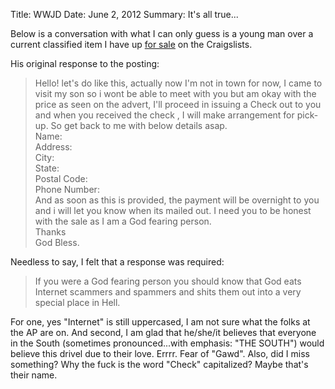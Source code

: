 Title: WWJD
Date: June 2, 2012
Summary: It's all true...

Below is a conversation with what I can only guess is a young man over a
current classified item I have up [for sale][1] on the Craigslists.

His original response to the posting:  
> Hello! let's do like this, actually now I'm not in town for now, I
> came to visit my son so i wont be able to meet with you but am okay
> with the price as seen on the advert, I'll proceed in issuing a Check
> out to you and when you received the check , I will make arrangement
> for pick-up. So get back to me with below details asap.  
> Name:  
> Address:  
> City:  
> State:  
> Postal Code:  
> Phone Number:  
> And as soon as this is provided, the payment will be overnight to you
> and i will let you know when its mailed out. I need you to be honest
> with the sale as I am a God fearing person.  
> Thanks  
> God Bless.

Needless to say, I felt that a response was required:

> If you were a God fearing person you should know that God eats
> Internet scammers and spammers and shits them out into a very special
> place in Hell.

For one, yes "Internet" is still uppercased, I am not sure what the
folks at the AP are on. And second, I am glad that he/she/it believes
that everyone in the South (sometimes pronounced...with emphasis: "THE
SOUTH") would believe this drivel due to their love. Errrr. Fear of "Gawd". Also, did
I miss something? Why the fuck is the word "Check" capitalized? Maybe
that's their name. 


[1]: http://greensboro.craigslist.org/bik/2992518454.html

